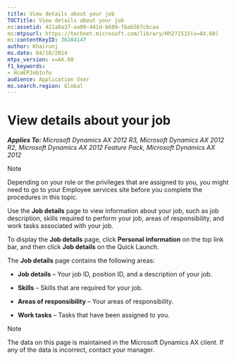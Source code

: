 ```yaml
---
title: View details about your job
TOCTitle: View details about your job
ms:assetid: 421a8a37-aa09-441d-b689-fbab5b7cbcaa
ms:mtpsurl: https://technet.microsoft.com/library/Hh271515(v=AX.60)
ms:contentKeyID: 36384147
author: Khairunj
ms.date: 04/18/2014
mtps_version: v=AX.60
f1_keywords:
- HcmEPJobInfo
audience: Application User
ms.search.region: Global
---
```


# View details about your job 


_**Applies To:** Microsoft Dynamics AX 2012 R3, Microsoft Dynamics AX 2012 R2, Microsoft Dynamics AX 2012 Feature Pack, Microsoft Dynamics AX 2012_


> [!NOTE]
> <P>Depending on your role or the privileges that are assigned to you, you might need to go to your Employee services site before you complete the procedures in this topic.</P>



Use the **Job details** page to view information about your job, such as job description, skills required to perform your job, areas of responsibility, and work tasks associated with your job.

To display the **Job details** page, click **Personal information** on the top link bar, and then click **Job details** on the Quick Launch.

The **Job details** page contains the following areas:

  - **Job details** – Your job ID, position ID, and a description of your job.

  - **Skills** – Skills that are required for your job.

  - **Areas of responsibility** – Your areas of responsibility.

  - **Work tasks** – Tasks that have been assigned to you.


> [!NOTE]
> <P>The data on this page is maintained in the Microsoft Dynamics AX client. If any of the data is incorrect, contact your manager.</P>


  


